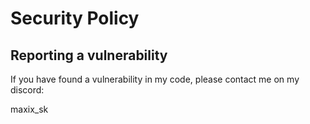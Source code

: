# Security Policy

## Reporting a vulnerability

If you have found a vulnerability in my code, please contact me on my discord:

maxix_sk
